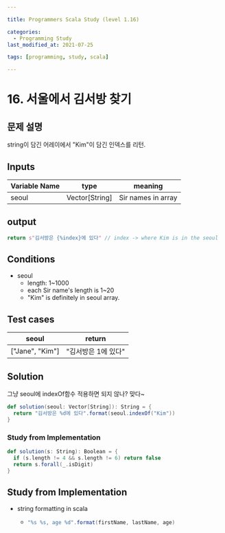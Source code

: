 ```yaml
---

title: Programmers Scala Study (level 1.16)

categories:
  - Programming Study
last_modified_at: 2021-07-25

tags: [programming, study, scala]

---
```


# 16. 서울에서 김서방 찾기

## 문제 설명

string이 담긴 어레이에서 "Kim"이 담긴 인덱스를 리턴.

## Inputs

| Variable Name | type           | meaning            |
| ------------- | -------------- | ------------------ |
| seoul         | Vector[String] | Sir names in array |

## output

~~~scala
return s"김서방은 {%index}에 있다" // index -> where Kim is in the seoul
~~~

## Conditions

* seoul
  * length: 1~1000
  * each Sir name's length is 1~20
  * "Kim" is definitely in seoul array.

## Test cases

| seoul           | return              |
| --------------- | ------------------- |
| ["Jane", "Kim"] | "김서방은 1에 있다" |

## Solution

그냥 seoul에 indexOf함수 적용하면 되지 않나? 맞다~

~~~scala
def solution(seoul: Vector[String]): String = {
  return "김서방은 %d에 있다".format(seoul.indexOf("Kim"))
}
~~~

### Study from Implementation

~~~scala
def solution(s: String): Boolean = {
  if (s.length != 4 && s.length != 6) return false
  return s.forall(_.isDigit)
}
~~~



## Study from Implementation

* string formatting in scala

  * ```scala
    "%s %s, age %d".format(firstName, lastName, age)
    ```
